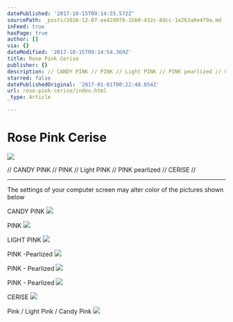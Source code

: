 ```yaml
---
datePublished: '2017-10-15T09:14:55.572Z'
sourcePath: _posts/2016-12-07-ee42d976-1bb0-432c-8dcc-1e263a8e479a.md
inFeed: true
hasPage: true
author: []
via: {}
dateModified: '2017-10-15T09:14:54.369Z'
title: Rose Pink Cerise
publisher: {}
description: // CANDY PINK // PINK // Light PINK // PINK pearlized // CERISE //
starred: false
datePublishedOriginal: '2017-01-01T00:22:48.054Z'
url: rose-pink-cerise/index.html
_type: Article

---
```

# Rose Pink Cerise
![](https://the-grid-user-content.s3-us-west-2.amazonaws.com/e04a91a1-47f4-4ba6-bae9-a429fe577fff.jpg)

// CANDY PINK // PINK // Light PINK // PINK pearlized // CERISE //

---

The settings of your computer screen may alter color of the pictures shown below

CANDY PINK
![](https://the-grid-user-content.s3-us-west-2.amazonaws.com/1aa1ddb0-6e58-41f5-ab50-6d52e2cf1032.jpg)

PINK
![](https://the-grid-user-content.s3-us-west-2.amazonaws.com/83fa38e1-bf25-4900-9a38-c28a1fb78b0f.jpg)

LIGHT PINK
![](https://the-grid-user-content.s3-us-west-2.amazonaws.com/105a1cad-6720-4008-be7a-a94ea5b8a822.jpg)

PINK -Pearlized
![](https://the-grid-user-content.s3-us-west-2.amazonaws.com/3e3c9721-d221-4cae-a770-c0c3f1c97c77.jpg)

PINK - Pearlized
![](https://the-grid-user-content.s3-us-west-2.amazonaws.com/30154e36-3f2d-45a6-b1c9-14b407915cee.jpg)

PINK - Pearlized
![](https://the-grid-user-content.s3-us-west-2.amazonaws.com/4c362207-dd51-46c2-a5a0-a2582e58dd5d.jpg)

CERISE
![](https://the-grid-user-content.s3-us-west-2.amazonaws.com/37bc94a8-a9eb-44e7-a0d1-4aa03f4322da.jpg)

Pink / Light Pink / Candy Pink
![](https://the-grid-user-content.s3-us-west-2.amazonaws.com/f41becae-3eb9-44fe-b203-eca1ca60132f.jpg)